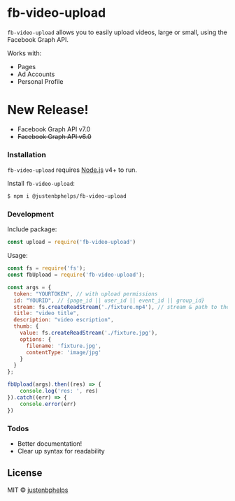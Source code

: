 # fb-video-upload

`fb-video-upload` allows you to easily upload videos, large or small, using the Facebook Graph API.

Works with: 
  - Pages
  - Ad Accounts
  - Personal Profile

# New Release!

  - Facebook Graph API v7.0
  - ~~Facebook Graph API v6.0~~


### Installation

`fb-video-upload` requires [Node.js](https://nodejs.org/) v4+ to run.

Install `fb-video-upload`:

```sh
$ npm i @justenbphelps/fb-video-upload
```

### Development

Include package:
```js
const upload = require('fb-video-upload')
```

Usage:
```js
const fs = require('fs');
const fbUpload = require('fb-video-upload');

const args = {
  token: "YOURTOKEN", // with upload permissions
  id: "YOURID", // {page_id || user_id || event_id || group_id}
  stream: fs.createReadStream('./fixture.mp4'), // stream & path to the video,
  title: "video title",
  description: "video escription",
  thumb: {
    value: fs.createReadStream('./fixture.jpg'),
    options: {
      filename: 'fixture.jpg',
      contentType: 'image/jpg'
    }
  }
};

fbUpload(args).then((res) => {
    console.log('res: ', res)
}).catch((err) => {
    console.error(err)
})
```

### Todos
 - Better documentation!
 - Clear up syntax for readability

## License
MIT © [justenbphelps](https://github.com/justenbphelps)